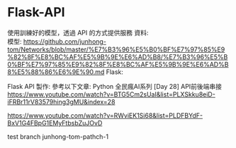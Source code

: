 # Flask-API

使用訓練好的模型，透過 API 的方式提供服務
資料:  
模型:   https://github.com/junhong-tom/Networks/blob/master/%E7%B3%96%E5%B0%BF%E7%97%85%E9%82%8F%E8%BC%AF%E5%9B%9E%E6%AD%B8/%E7%B3%96%E5%B0%BF%E7%97%85%E9%82%8F%E8%BC%AF%E5%9B%9E%E6%AD%B8%E5%88%86%E6%9E%90.md
Flask:

Flask API 製作: 參考以下文章: 
Python 全民瘋AI系列 [Day 28] API前後端串接 https://www.youtube.com/watch?v=BTG5Cm2sUaI&list=PLXSkku8eiD-iFRBr11rV83579hing3gMU&index=28

https://www.youtube.com/watch?v=RWviEK1Si68&list=PLDFBYdF-BxV1G4FBpG1EMyFtbsbZuJOvD



test branch junhong-tom-pathch-1



